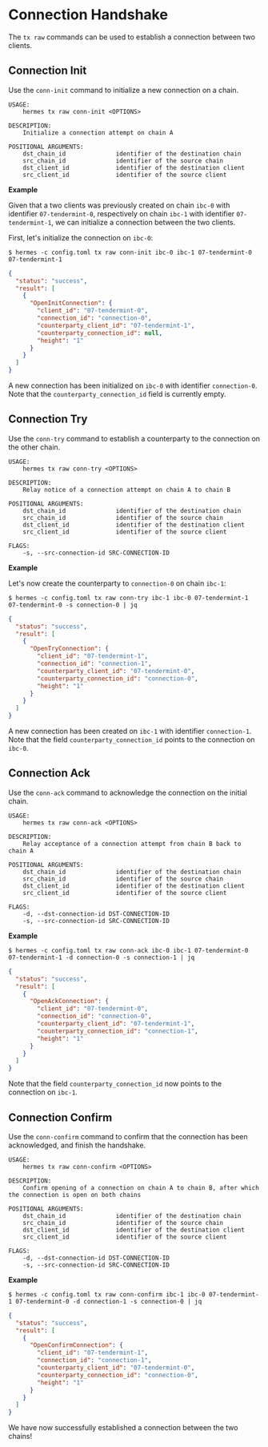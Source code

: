# Connection Handshake

The `tx raw` commands can be used to establish a connection between two clients.

## Connection Init

Use the `conn-init` command to initialize a new connection on a chain.

```shell
USAGE:
    hermes tx raw conn-init <OPTIONS>

DESCRIPTION:
    Initialize a connection attempt on chain A

POSITIONAL ARGUMENTS:
    dst_chain_id              identifier of the destination chain
    src_chain_id              identifier of the source chain
    dst_client_id             identifier of the destination client
    src_client_id             identifier of the source client
```

__Example__

Given that a two clients was previously created on chain `ibc-0` with identifier `07-tendermint-0`,
respectively on chain `ibc-1` with identifier `07-tendermint-1`, we can initialize a connection between
the two clients.

First, let's initialize the connection on `ibc-0`:

```shell
$ hermes -c config.toml tx raw conn-init ibc-0 ibc-1 07-tendermint-0 07-tendermint-1
```

```json
{
  "status": "success",
  "result": [
    {
      "OpenInitConnection": {
        "client_id": "07-tendermint-0",
        "connection_id": "connection-0",
        "counterparty_client_id": "07-tendermint-1",
        "counterparty_connection_id": null,
        "height": "1"
      }
    }
  ]
}
```

A new connection has been initialized on `ibc-0` with identifier `connection-0`.
Note that the `counterparty_connection_id` field is currently empty.


## Connection Try

Use the `conn-try` command to establish a counterparty to the connection on the other chain.

```shell
USAGE:
    hermes tx raw conn-try <OPTIONS>

DESCRIPTION:
    Relay notice of a connection attempt on chain A to chain B

POSITIONAL ARGUMENTS:
    dst_chain_id              identifier of the destination chain
    src_chain_id              identifier of the source chain
    dst_client_id             identifier of the destination client
    src_client_id             identifier of the source client

FLAGS:
    -s, --src-connection-id SRC-CONNECTION-ID
```

__Example__

Let's now create the counterparty to `connection-0` on chain `ibc-1`:

```shell
$ hermes -c config.toml tx raw conn-try ibc-1 ibc-0 07-tendermint-1 07-tendermint-0 -s connection-0 | jq
```

```json
{
  "status": "success",
  "result": [
    {
      "OpenTryConnection": {
        "client_id": "07-tendermint-1",
        "connection_id": "connection-1",
        "counterparty_client_id": "07-tendermint-0",
        "counterparty_connection_id": "connection-0",
        "height": "1"
      }
    }
  ]
}
```

A new connection has been created on `ibc-1` with identifier `connection-1`.
Note that the field `counterparty_connection_id` points to the connection on `ibc-0`.


## Connection Ack

Use the `conn-ack` command to acknowledge the connection on the initial chain.

```shell
USAGE:
    hermes tx raw conn-ack <OPTIONS>

DESCRIPTION:
    Relay acceptance of a connection attempt from chain B back to chain A

POSITIONAL ARGUMENTS:
    dst_chain_id              identifier of the destination chain
    src_chain_id              identifier of the source chain
    dst_client_id             identifier of the destination client
    src_client_id             identifier of the source client

FLAGS:
    -d, --dst-connection-id DST-CONNECTION-ID
    -s, --src-connection-id SRC-CONNECTION-ID
```

__Example__

```shell
$ hermes -c config.toml tx raw conn-ack ibc-0 ibc-1 07-tendermint-0 07-tendermint-1 -d connection-0 -s connection-1 | jq
```

```json
{
  "status": "success",
  "result": [
    {
      "OpenAckConnection": {
        "client_id": "07-tendermint-0",
        "connection_id": "connection-0",
        "counterparty_client_id": "07-tendermint-1",
        "counterparty_connection_id": "connection-1",
        "height": "1"
      }
    }
  ]
}
```

Note that the field `counterparty_connection_id` now points to the connection on `ibc-1`.


## Connection Confirm

Use the `conn-confirm` command to confirm that the connection has been acknowledged,
and finish the handshake.

```shell
USAGE:
    hermes tx raw conn-confirm <OPTIONS>

DESCRIPTION:
    Confirm opening of a connection on chain A to chain B, after which the connection is open on both chains

POSITIONAL ARGUMENTS:
    dst_chain_id              identifier of the destination chain
    src_chain_id              identifier of the source chain
    dst_client_id             identifier of the destination client
    src_client_id             identifier of the source client

FLAGS:
    -d, --dst-connection-id DST-CONNECTION-ID
    -s, --src-connection-id SRC-CONNECTION-ID
```

__Example__

```shell
$ hermes -c config.toml tx raw conn-confirm ibc-1 ibc-0 07-tendermint-1 07-tendermint-0 -d connection-1 -s connection-0 | jq
```

```json
{
  "status": "success",
  "result": [
    {
      "OpenConfirmConnection": {
        "client_id": "07-tendermint-1",
        "connection_id": "connection-1",
        "counterparty_client_id": "07-tendermint-0",
        "counterparty_connection_id": "connection-0",
        "height": "1"
      }
    }
  ]
}
```

We have now successfully established a connection between the two chains!

